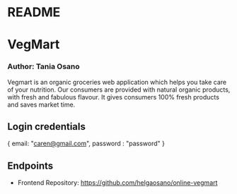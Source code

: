# README

# VegMart 
### Author: Tania Osano

Vegmart is an organic groceries web application which helps you take care of your nutrition.
Our consumers are provided with natural organic products, with fresh and fabulous flavour. It gives
consumers 100% fresh products and saves market time.

## Login credentials

{
    email:  "caren@gmail.com",
    password : "password"
}

## Endpoints


* Frontend Repository: https://github.com/helgaosano/online-vegmart